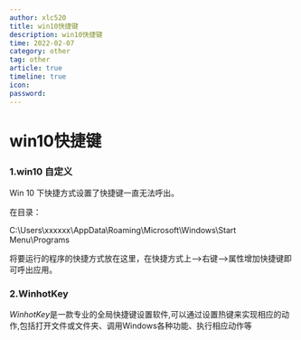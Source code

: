 ```yaml
---
author: xlc520
title: win10快捷键
description: win10快捷键
time: 2022-02-07
category: other
tag: other
article: true
timeline: true
icon: 
password: 
---
```


# win10快捷键

### 1.win10 自定义

Win 10 下快捷方式设置了快捷键一直无法呼出。

在目录：

C:\Users\xxxxxx\AppData\Roaming\Microsoft\Windows\Start Menu\Programs

将要运行的程序的快捷方式放在这里，在快捷方式上-->右键-->属性增加快捷键即可呼出应用。



### 2.WinhotKey

*WinhotKey*是一款专业的全局快捷键设置软件,可以通过设置热键来实现相应的动作,包括打开文件或文件夹、调用Windows各种功能、执行相应动作等

